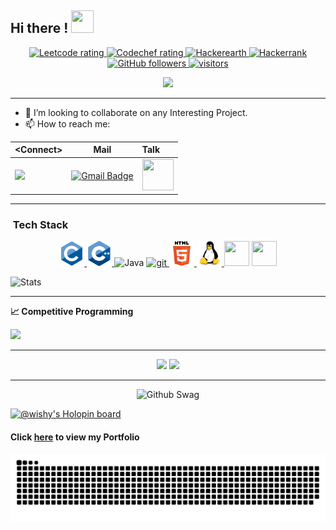 ## Hi there ! <img src="https://raw.githubusercontent.com/MartinHeinz/MartinHeinz/master/wave.gif" width="36px" height="36px">
<p align="center">
  <a href="https://leetcode.com/Wishy_s/">
    <img src="https://img.shields.io/badge/-LeetCode-FFA116?style=for-the-badge&logo=LeetCode&logoColor=black" alt="Leetcode rating" />
  </a>
  <a href="https://www.codechef.com/users/wishy_s">
    <img src="https://img.shields.io/badge/dynamic/json?&color=1f8acb&logo=codechef&label=Codechef&url=https://competitive-coding-api.herokuapp.com/api/codechef/wishy_s&query=%24.rating&style=for-the-badge&cacheSeconds=86400" alt="Codechef rating" />
  </a>
    <a href="https://www.hackerearth.com/@wishy_S">
    <img src="https://img.shields.io/badge/HackerEarth-%232C3454.svg?&style=for-the-badge&logo=HackerEarth&logoColor=Blue" alt="Hackerearth" />
  </a>
  <a href="https://www.hackerrank.com/mk2371972">
    <img src="https://img.shields.io/badge/-Hackerrank-2EC866?style=for-the-badge&logo=HackerRank&logoColor=white" alt="Hackerrank" />
  </a>

  <a href="https://github.com/Wishy-S?tab=followers">
    <img alt="GitHub followers" src="https://img.shields.io/github/followers/Wishy-S?color=green&logo=github">
  </a>
  <a href="https://github.com/Wishy-S/">
    <img src="https://komarev.com/ghpvc/?username=Wishy-S" alt="visitors" />
  </a>


</p>
<div align="center">
<img src="https://readme-typing-svg.herokuapp.com?size=50&center=true&vCenter=true&width=800&height=100&lines=Hey+There+%F0%9F%91%8B;Welcome+to+my+profile+%F0%9F%91%8B;Hallo+Welt%F0%9F%91%8B"></div>
<hr>

- 👯 I’m looking to collaborate on any Interesting Project. 
- 📫 How to reach me:
<div align="center">

| &lt;Connect&gt; | Mail | Talk |
|:----------------|:---------:|:------------| 
| <a href="https://www.linkedin.com/in/shubham-vyas-99219a138/"><img src="https://img.shields.io/badge/LinkedIn-0077B5?style=for-the-badge&logo=linkedin&logoColor=white"></a> | [![Gmail Badge](https://img.shields.io/badge/Gmail-D14836?style=for-the-badge&logo=gmail&logoColor=white)](mailto:mk2371972@gmail.com) | <a href="https://wishy-s.github.io/Wishy-S/"><img src="https://cliply.co/wp-content/uploads/2021/08/372108630_DISCORD_LOGO_400.gif" height="50px" width="50px"></a>|

</div>

<hr>

### &nbsp;Tech Stack

<p align="center"> 
<a href="https://www.cprogramming.com/" target="_blank"> 
<img src="https://raw.githubusercontent.com/devicons/devicon/master/icons/c/c-original.svg" alt="c" width="40" height="40"/> 
</a> 

<a href="https://www.w3schools.com/cpp/" target="_blank"> 
<img src="https://raw.githubusercontent.com/devicons/devicon/master/icons/cplusplus/cplusplus-original.svg" alt="cplusplus" width="40" height="40"/>
</a>

<img src="https://cdn.worldvectorlogo.com/logos/java.svg" alt="Java" width="40" height="40"/> 

<a href="https://git-scm.com/" target="_blank"> 
<img src="https://www.vectorlogo.zone/logos/git-scm/git-scm-icon.svg" alt="git" width="40" height="40"/> 
</a> 

<a href="https://www.w3.org/html/" target="_blank"> 
<img src="https://raw.githubusercontent.com/devicons/devicon/master/icons/html5/html5-original-wordmark.svg" alt="html5" width="40" height="40"/> 
</a> 
<a href="https://www.linux.org/" target="_blank"> 
<img src="https://raw.githubusercontent.com/devicons/devicon/master/icons/linux/linux-original.svg" alt="linux" width="40" height="40"/>
</a>
<img src="https://upload.wikimedia.org/wikipedia/en/thumb/d/dd/MySQL_logo.svg/1280px-MySQL_logo.svg.png" width="40" height="40"/>
<img src="https://upload.wikimedia.org/wikipedia/commons/6/6a/JavaScript-logo.png" width="40" height="40"/>
</p>

![Stats](https://github-readme-stats.vercel.app/api/top-langs/?username=Wishy-S)

<hr>
<b>&#128200; Competitive Programming</b>
<p float="center">
<img height="273em" src="https://leetcard.jacoblin.cool/Wishy_s?theme=light&font=Karma&ext=contest" />
</p>

<hr>
<p align="center">
  <img width="48%" src="https://github-readme-stats.vercel.app/api?username=Wishy-S&show_icons=true&theme=tokyonight" />
  <img width="48%" src="https://github-readme-streak-stats.herokuapp.com/?user=Wishy-S&theme=tokyonight" />
</p>

<hr>
<p align="center">
  <img width="40%" src="https://user-images.githubusercontent.com/624760/87853370-37690080-c901-11ea-8207-5ad27ce5f7b8.gif" alt="Github Swag" />
</p>

[![@wishy's Holopin board](https://holopin.me/wishy)](https://holopin.io/@wishy)

#### Click [here](https://wishy-s.github.io/Portfolio/) to view my Portfolio

![](https://raw.githubusercontent.com/Wishy-S/Wishy-S/master/soc/snake.svg)
